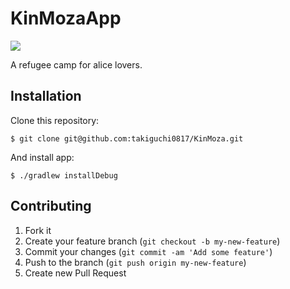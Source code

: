 KinMozaApp
==========

![](https://dl.dropboxusercontent.com/u/54255753/blog/201309/alice.png)

A refugee camp for alice lovers.

## Installation

Clone this repository:

```
$ git clone git@github.com:takiguchi0817/KinMoza.git
```

And install app:

```
$ ./gradlew installDebug
```

## Contributing

1. Fork it
2. Create your feature branch (`git checkout -b my-new-feature`)
3. Commit your changes (`git commit -am 'Add some feature'`)
4. Push to the branch (`git push origin my-new-feature`)
5. Create new Pull Request
